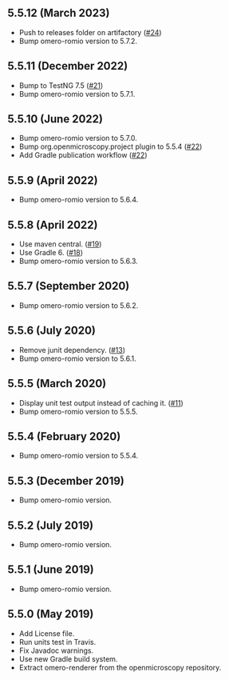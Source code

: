 5.5.12 (March 2023)
-------------------

- Push to releases folder on artifactory ([#24](https://github.com/ome/omero-renderer/pull/24))
- Bump omero-romio version to 5.7.2.

5.5.11 (December 2022)
----------------------

- Bump to TestNG 7.5 ([#21](https://github.com/ome/omero-renderer/pull/21))
- Bump omero-romio version to 5.7.1.

5.5.10 (June 2022)
------------------

- Bump omero-romio version to 5.7.0.
- Bump org.openmicroscopy.project plugin to 5.5.4 ([#22](https://github.com/ome/omero-renderer/pull/22))
- Add Gradle publication workflow ([#22](https://github.com/ome/omero-renderer/pull/22))

5.5.9 (April 2022)
------------------

- Bump omero-romio version to 5.6.4.

5.5.8 (April 2022)
------------------

- Use maven central. ([#19](https://github.com/ome/omero-renderer/pull/19))
- Use Gradle 6. ([#18](https://github.com/ome/omero-renderer/pull/18))
- Bump omero-romio version to 5.6.3.

5.5.7 (September 2020)
----------------------

- Bump omero-romio version to 5.6.2.

5.5.6 (July 2020)
------------------

- Remove junit dependency. ([#13](https://github.com/ome/omero-renderer/pull/13))
- Bump omero-romio version to 5.6.1.

5.5.5 (March 2020)
------------------

- Display unit test output instead of caching it.
  ([#11](https://github.com/ome/omero-renderer/pull/11))
- Bump omero-romio version to 5.5.5.

5.5.4 (February 2020)
---------------------

- Bump omero-romio version to 5.5.4.

5.5.3 (December 2019)
---------------------

- Bump omero-romio version.

5.5.2 (July 2019)
-----------------

- Bump omero-romio version.

5.5.1 (June 2019)
-----------------

- Bump omero-romio version.

5.5.0 (May 2019)
----------------

- Add License file.
- Run units test in Travis.
- Fix Javadoc warnings.
- Use new Gradle build system.
- Extract omero-renderer from the openmicroscopy repository.
